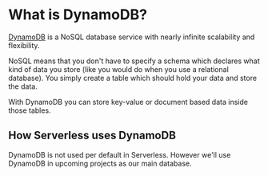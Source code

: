 # What is DynamoDB?

[DynamoDB](https://aws.amazon.com/dynamodb/) is a NoSQL database service with nearly infinite scalability and flexibility.

NoSQL means that you don't have to specify a schema which declares what kind of data you store (like you would do when you use a relational database). You simply create a table which should hold your data and store the data.

With DynamoDB you can store key-value or document based data inside those tables.

## How Serverless uses DynamoDB

DynamoDB is not used per default in Serverless. However we'll use DynamoDB in upcoming projects as our main database.
